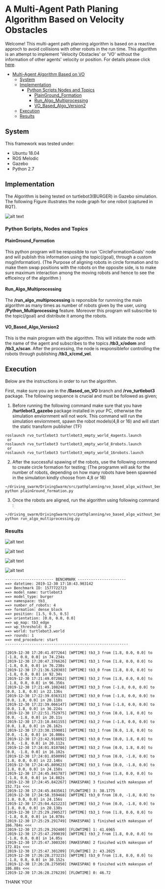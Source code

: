 # A Multi-Agent Path Planing Algorithm Based on Velocity Obstacles
Welcome!
This multi-agent path planning algorithm is based on a reactive approch to avoid collisions with other robots in the run time. This algorithm is an attempt to implement 'Velocity Obstacles' or 'VO' without the information of other agents' velocity or position.
For details please click [here](). 

<!-- TOC START min:1 max:5 link:true asterisk:false update:true -->
- [Multi-Agent Algorithm Based on VO](#A-Multi-Agent-Path-Planing-Algorithm-Based-on-Velocity-Obstacles)
  - [System](#system)
  - [Implementation](#implementation)
    - [Python Scripts Nodes and Topics](#python-scripts-nodes-and-topics)
      - [PlainGround_Formation](#PlainGround_Formation)
      - [Run_Algo_Multiprocessing](#Run_Algo_Multiprocessing)
      - [VO_Based_Algo_Version2](#VO_Based_Algo_Version2)
  - [Execution](#execution)
  - [Results](#results)
      
<!-- TOC END -->

## System
This framework was tested under:
- Ubuntu 18.04
- ROS Melodic
- Gazebo
- Python 2.7

## Implementation
The Algorithm is being tested on turtlebot3(BURGER) in Gazebo simulation. 
The following Figure illustrates the node graph for one robot
(captured in RQT). 

![alt text](rvo_turtlebot3/res/Circle_formation_rqt_graph.png "node_graph")

### Python Scripts, Nodes and Topics

#### PlainGround_Formation
This python program will be resposible to run 'CircleFormationGoals' node and will publish this information using the topic(/goal), through a custom msg(Information).
(The Purpose of aligning robots in circle formation and to make them swap positions with the robots on the opposite side, is to make sure maximum interaction among the moving robots and hence to see the efficeincy of the algorithm )

#### Run_Algo_Multiprocessing
The **/run_algo_multiprocessing** is reponsible for runnning the main algorithm as many times as number of robots given by the user, using **/Python_Multiprocessing** feature. Moreover this program will subscribe to the topic(/goal) and distribute it among the robots.

#### VO_Based_Algo_Version2
This is the main program with the algorithm. This will initiate the node with the name of the agent and subscribes to the topics **/tb3_x/odom** and **/tb3_x/scan**. After the processing, the node is responsiblefor controlling the robots through publishing **/tb3_x/cmd_vel**.

## Execution
Below are the instructions in order to run the algorithm.

First, make sure you are in the **/Based_on_VO** branch and **/rvo_turtlebot3** package.
The following sequence is crucial and must be followed as given;

1. Before running the following command make sure that you have **/turtlebot3_gazebo** package installed in your PC, otherwise the simulation enviornment will not work. This command will run the simulation enviornment, spawn the robot models(4,8 or 16) and will start the static transform publisher (TF)

```
roslaunch rvo_turtlebot3 turtlebot3_empty_world_4agents.launch 
 or
roslaunch rvo_turtlebot3 turtlebot3_empty_world_8robots.launch 
 or
roslaunch rvo_turtlebot3 turtlebot3_empty_world_16robots.launch 
```
2. After the successful spawing of the robots, use the following command to create circle formation for testing;
   (The programm will ask for the number of robots, depending on how many robots have been spawned in the simulation kindly choose from 4,8 or 16)
```
~/driving_swarm/DrivingSwarm/src/pathplanning/vo_based_algo_without_benchmark/src$ python plainGround_formation.py 
```
3. Once the robots are aligned, run the algorithm using following command :
```
~/driving_swarm/DrivingSwarm/src/pathplanning/vo_based_algo_without_benchmark/src$ python run_algo_multiprocessing.py
```

### Results

![alt text](rvo_turtlebot3/res/image1.png "starting")

![alt text](rvo_turtlebot3/res/image3.png "in_progress")

![alt text](rvo_turtlebot3/res/image2.png "in_progress")

![alt text](rvo_turtlebot3/res/image4.pngg "end_result")


```
---------------------- BENCHMARK ----------------------
==> datetime: 2019-12-30 17:18:43.903142
==> Benchmark ID: 1577722723
==> model_name: turtlebot3
==> model_type: burger
==> namespace: tb3_
==> number_of_robots: 4
==> formation: dense_block
==> position: [1.5, 0.5, 0.5]
==> orientation: [0.0, 0.0, 0.0]
==> wp_map: tb3_edge
==> wp_threshold: 0.2
==> world: turtlebot3.world
==> rounds: 1
==> end_procedure: start
--------------------------------------------------------

[2019-12-30 17:20:41.077264] [WPTIME] tb3_3 from [1.8, 0.0, 0.0] to [-1.8, 0.0, 0.0] in 74.234s
[2019-12-30 17:20:47.376626] [WPTIME] tb3_1 from [1.8, 0.0, 0.0] to [-1.8, 0.0, 0.0] in 76.238s
[2019-12-30 17:21:36.520303] [WPTIME] tb3_0 from [1.8, 0.0, 0.0] to [-1.8, 0.0, 0.0] in 92.34s
[2019-12-30 17:21:49.072862] [WPTIME] tb3_2 from [1.8, 0.0, 0.0] to [-1.8, 0.0, 0.0] in 96.356s
[2019-12-30 17:21:49.108248] [WPTIME] tb3_3 from [-1.8, 0.0, 0.0] to [0.0, 1.8, 0.0] in 22.136s
[2019-12-30 17:22:39.036313] [WPTIME] tb3_0 from [-1.8, 0.0, 0.0] to [0.0, 1.8, 0.0] in 20.118s
[2019-12-30 17:22:39.066147] [WPTIME] tb3_1 from [-1.8, 0.0, 0.0] to [0.0, 1.8, 0.0] in 36.224s
[2019-12-30 17:22:51.752975] [WPTIME] tb3_3 from [0.0, 1.8, 0.0] to [0.0, -1.8, 0.0] in 20.11s
[2019-12-30 17:23:10.841155] [WPTIME] tb3_2 from [-1.8, 0.0, 0.0] to [0.0, 1.8, 0.0] in 26.162s
[2019-12-30 17:23:30.159001] [WPTIME] tb3_1 from [0.0, 1.8, 0.0] to [0.0, -1.8, 0.0] in 16.086s
[2019-12-30 17:23:42.918892] [WPTIME] tb3_0 from [0.0, 1.8, 0.0] to [0.0, -1.8, 0.0] in 20.112s
[2019-12-30 17:24:01.810786] [WPTIME] tb3_2 from [0.0, 1.8, 0.0] to [0.0, -1.8, 0.0] in 16.102s
[2019-12-30 17:24:01.850099] [WPTIME] tb3_3 from [0.0, -1.8, 0.0] to [1.8, 0.0, 0.0] in 22.146s
[2019-12-30 17:24:45.809623] [WPTIME] tb3_1 from [0.0, -1.8, 0.0] to [1.8, 0.0, 0.0] in 24.158s
[2019-12-30 17:24:45.841787] [WPTIME] tb3_3 from [1.8, 0.0, 0.0] to [-1.8, 0.0, 0.0] in 14.082s
[2019-12-30 17:24:45.842267] [MAKESPAN] 3 finished with makespan of 152.71s <<<
[2019-12-30 17:24:45.843561] [FLOWTIME] 3: 38.1775
[2019-12-30 17:24:58.359468] [WPTIME] tb3_0 from [0.0, -1.8, 0.0] to [1.8, 0.0, 0.0] in 24.156s
[2019-12-30 17:25:04.621223] [WPTIME] tb3_2 from [0.0, -1.8, 0.0] to [1.8, 0.0, 0.0] in 20.138s
[2019-12-30 17:25:29.290527] [WPTIME] tb3_1 from [1.8, 0.0, 0.0] to [-1.8, 0.0, 0.0] in 14.078s
[2019-12-30 17:25:29.291749] [MAKESPAN] 1 finished with makespan of 166.784s <<<
[2019-12-30 17:25:29.292400] [FLOWTIME] 1: 41.6965
[2019-12-30 17:25:47.299039] [WPTIME] tb3_2 from [1.8, 0.0, 0.0] to [-1.8, 0.0, 0.0] in 14.05s
[2019-12-30 17:25:47.300320] [MAKESPAN] 2 finished with makespan of 172.81s <<<
[2019-12-30 17:25:47.301209] [FLOWTIME] 2: 43.2025
[2019-12-30 17:26:28.273215] [WPTIME] tb3_0 from [1.8, 0.0, 0.0] to [-1.8, 0.0, 0.0] in 30.152s
[2019-12-30 17:26:28.275050] [MAKESPAN] 0 finished with makespan of 186.88s <<<
[2019-12-30 17:26:28.276239] [FLOWTIME] 0: 46.72
```
THANK YOU!
